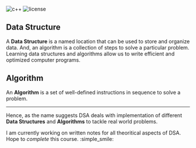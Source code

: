 <img alt="c++" src="https://img.shields.io/badge/Coded%20on%20-C%2B%2B-blue"/> <img alt ="license" src ="https://img.shields.io/github/license/kanitmann/DSA_mastery"/>

## Data Structure ##
A **Data Structure** is a named location that can be used to store and organize data. And, an algorithm is a collection of steps to solve a particular problem. Learning data structures and algorithms allow us to write efficient and optimized computer programs. 

## Algorithm ##
An **Algorithm** is a set of well-defined instructions in sequence to solve a problem.


-------------------------------------------------------------------------------------------------

Hence, as the name suggests DSA deals with implementation of different **Data Structures** and **Algorithms** to tackle real world problems.

I am currently working on written notes for all theoritical aspects of DSA. Hope to *complete* this course.  :simple_smile: